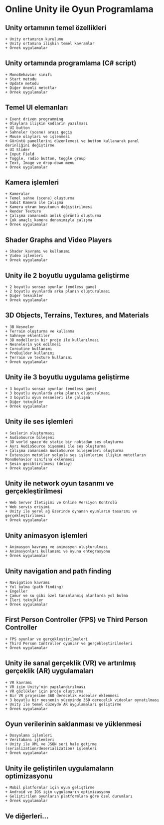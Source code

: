 # Online Unity ile Oyun Programlama

## Unity ortamının temel özellikleri
	+ Unity ortamının kurulumu
	+ Unity ortamına ilişkin temel kavramlar
	+ Örnek uygulamalar
## Unity ortamında programlama (C# script)
	+ MonoBehavior sınıfı
	+ Start metodu
	+ Update metodu
	+ Diğer önemli metotlar
	+ Örnek uygulamalar
## Temel UI elemanları
	+ Event driven programming
	+ Olaylara ilişkin kodların yazılması
	+ UI button
	+ Sahneler (scene) arası geçiş
	+ Mouse olayları ve işlenmesi
	+ Görüntü panellerini düzenlemesi ve button kullanarak panel derinliğini değiştirme
	+ UI Slider
	+ Input Field
	+ Toggle, radio button, toggle group
	+ Text, Image ve drop-down menu
	+ Örnek uygulamalar
## Kamera işlemleri
	+ Kameralar
	+ Temel sahne (scene) oluşturma
	+ Sabit Kamera ile Çalışma
	+ Kamera ekran boyutunun değiştirilmesi
	+ Render Texture
	+ Çalışma zamanında anlık görüntü oluşturma
	+ Çok amaçlı kamera donanımıyla çalışma
	+ Örnek uygulamalar
## Shader Graphs and Video Players
	+ Shader kavramı ve kullanımı
	+ Video işlemleri
	+ Örnek uygulamalar
## Unity ile 2 boyutlu uygulama geliştirme
	+ 2 boyutlu sonsuz oyunlar (endless game)
	+ 2 boyutlu oyunlarda arka planın oluşturulması
	+ Diğer teknikler
	+ Örnek uygulamalar
## 3D Objects, Terrains, Textures, and Materials
	+ 3B Nesneler
	+ Terrain oluşturma ve kullanma
	+ Sahneye eklentiler
	+ 3D modellerin bir proje ile kullanılması
	+ Nesnelerin yok edilmesi
	+ Coroutine kullanımı
	+ ProBuilder kullanımı
	+ Terrain ve texture kullanımı
	+ Örnek uygulamalar
## Unity ile 3 boyutlu uygulama geliştirme
	+ 3 boyutlu sonsuz oyunlar (endless game)
	+ 3 boyutlu oyunlarda arka planın oluşturulması
	+ 3 boyutlu oyun nesneleri ile çalışma
	+ Diğer teknikler
	+ Örnek uygulamalar
## Unity ile ses işlemleri
	+ Seslerin oluşturması
	+ AudioSource bileşeni
	+ 3D world space'de static bir noktadan ses oluşturma
	+ Ayrı AudioSource bişemeni ile ses oluşturma
	+ Çalışma zamanında AudioSource bileşenleri oluşturma
	+ Extension metotlar yoluyla ses işlemlerine ilişkin metotların MonoBehavior sınıfına eklenmesi
	+ Sesin geciktirilmesi (delay)
	+ Örnek uygulamalar

## Unity ile network oyun tasarımı ve gerçekleştirilmesi
	+ Web Server İletişimi ve Online Versiyon Kontrolü
	+ Web servis erişimi
	+ Unity ile yerel ağ üzerinde oynanan oyunların tasarımı ve gerçekleştirilmesi
	+ Örnek uygulamalar

## Unity animasyon işlemleri
	+ Animasyon kavramı ve animasyon oluşturulması
	+ Animasyonları kullanımı ve oyuna entegrasyonu
	+ Örnek uygulamalar

## Unity navigation and path finding
	+ Navigation kavramı
	+ Yol bulma (path finding)
	+ Engeller
	+ Çamur ve su gibi özel tanımlanmış alanlarda yol bulma
	+ İleri teknikler
	+ Örnek uygulamalar
## First Person Controller (FPS) ve Third Person Controller
	+ FPS oyunlar ve gerçekleştirilmeleri
	+ Third Person Controller oyunlar ve gerçekleştirilmeleri
	+ Örnek uygulamalar
## Unity ile sanal gerçeklik (VR) ve artırılmış gerçeklik (AR) uygulamaları
	+ VR kavramı
	+ VR için Unity'nin yapılandırılması
	+ VR gözlükler için proje oluşturma
	+ Bir VR projesine 360 ​​derecelik videolar eklenmesi
	+ 3 boyutlu bir nesnenin yüzeyinde 360 ​​derecelik videolar oynatılması
	+ Unity ile temel düzeyde AR uygulamaları geliştirme
	+ Örnek uygulamalar

## Oyun verilerinin saklanması ve yüklenmesi
	+ Dosyalama işlemleri
	+ Veritabanı işlemleri
	+ Unity ile XML ve JSON seri hale getirme (serialization/deserialization) işlemleri
	+ Örnek uygulamalar
## Unity ile geliştirilen uygulamaların optimizasyonu
	+ Mobil platformlar için oyun geliştirme
	+ Android ve IOS için uygulamarın optimizasyonu
	+ Geliştirilen oyunların platformlara göre özel durumları
	+ Örnek uygulamalar
## Ve diğerleri...
